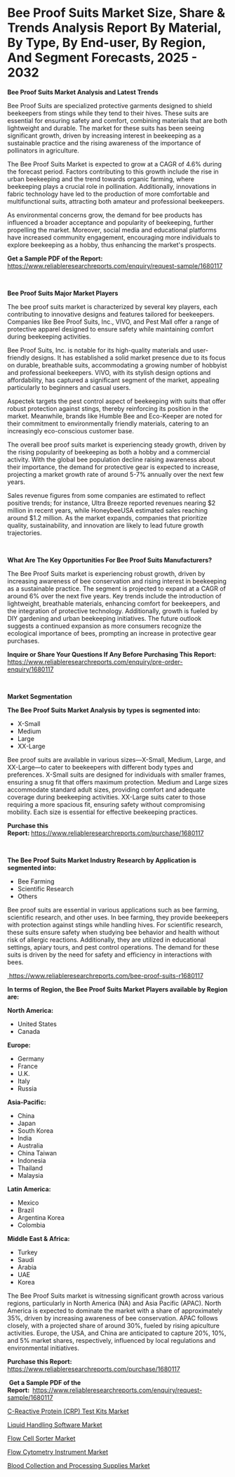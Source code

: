 <p><h1>Bee Proof Suits Market Size, Share & Trends Analysis Report By Material, By Type, By End-user, By Region, And Segment Forecasts, 2025 - 2032</h1></p><p><strong>Bee Proof Suits Market Analysis and Latest Trends</strong></p>
<p><p>Bee Proof Suits are specialized protective garments designed to shield beekeepers from stings while they tend to their hives. These suits are essential for ensuring safety and comfort, combining materials that are both lightweight and durable. The market for these suits has been seeing significant growth, driven by increasing interest in beekeeping as a sustainable practice and the rising awareness of the importance of pollinators in agriculture.</p><p>The Bee Proof Suits Market is expected to grow at a CAGR of 4.6% during the forecast period. Factors contributing to this growth include the rise in urban beekeeping and the trend towards organic farming, where beekeeping plays a crucial role in pollination. Additionally, innovations in fabric technology have led to the production of more comfortable and multifunctional suits, attracting both amateur and professional beekeepers.</p><p>As environmental concerns grow, the demand for bee products has influenced a broader acceptance and popularity of beekeeping, further propelling the market. Moreover, social media and educational platforms have increased community engagement, encouraging more individuals to explore beekeeping as a hobby, thus enhancing the market's prospects.</p></p>
<p><strong>Get a Sample PDF of the Report:&nbsp;</strong> <a href="https://www.reliableresearchreports.com/enquiry/request-sample/1680117?utm_campaign=116&utm_medium=2&utm_source=Github&utm_content=ia&utm_term=25032025&utm_id=bee-proof-suits">https://www.reliableresearchreports.com/enquiry/request-sample/1680117</a></p>
<p>&nbsp;</p>
<p><strong>Bee Proof Suits Major Market Players</strong></p>
<p><p>The bee proof suits market is characterized by several key players, each contributing to innovative designs and features tailored for beekeepers. Companies like Bee Proof Suits, Inc., VIVO, and Pest Mall offer a range of protective apparel designed to ensure safety while maintaining comfort during beekeeping activities.</p><p>Bee Proof Suits, Inc. is notable for its high-quality materials and user-friendly designs. It has established a solid market presence due to its focus on durable, breathable suits, accommodating a growing number of hobbyist and professional beekeepers. VIVO, with its stylish design options and affordability, has captured a significant segment of the market, appealing particularly to beginners and casual users.</p><p>Aspectek targets the pest control aspect of beekeeping with suits that offer robust protection against stings, thereby reinforcing its position in the market. Meanwhile, brands like Humble Bee and Eco-Keeper are noted for their commitment to environmentally friendly materials, catering to an increasingly eco-conscious customer base.</p><p>The overall bee proof suits market is experiencing steady growth, driven by the rising popularity of beekeeping as both a hobby and a commercial activity. With the global bee population decline raising awareness about their importance, the demand for protective gear is expected to increase, projecting a market growth rate of around 5-7% annually over the next few years.</p><p>Sales revenue figures from some companies are estimated to reflect positive trends; for instance, Ultra Breeze reported revenues nearing $2 million in recent years, while HoneybeeUSA estimated sales reaching around $1.2 million. As the market expands, companies that prioritize quality, sustainability, and innovation are likely to lead future growth trajectories.</p></p>
<p>&nbsp;</p>
<p><strong>What Are The Key Opportunities For Bee Proof Suits Manufacturers?</strong></p>
<p><p>The Bee Proof Suits market is experiencing robust growth, driven by increasing awareness of bee conservation and rising interest in beekeeping as a sustainable practice. The segment is projected to expand at a CAGR of around 6% over the next five years. Key trends include the introduction of lightweight, breathable materials, enhancing comfort for beekeepers, and the integration of protective technology. Additionally, growth is fueled by DIY gardening and urban beekeeping initiatives. The future outlook suggests a continued expansion as more consumers recognize the ecological importance of bees, prompting an increase in protective gear purchases.</p></p>
<p><strong>Inquire or Share Your Questions If Any Before Purchasing This Report:</strong> <a href="https://www.reliableresearchreports.com/enquiry/pre-order-enquiry/1680117?utm_campaign=116&utm_medium=2&utm_source=Github&utm_content=ia&utm_term=25032025&utm_id=bee-proof-suits">https://www.reliableresearchreports.com/enquiry/pre-order-enquiry/1680117</a></p>
<p>&nbsp;</p>
<p><strong>Market Segmentation</strong></p>
<p><strong>The Bee Proof Suits Market Analysis by types is segmented into:</strong></p>
<p><ul><li>X-Small</li><li>Medium</li><li>Large</li><li>XX-Large</li></ul></p>
<p><p>Bee proof suits are available in various sizes—X-Small, Medium, Large, and XX-Large—to cater to beekeepers with different body types and preferences. X-Small suits are designed for individuals with smaller frames, ensuring a snug fit that offers maximum protection. Medium and Large sizes accommodate standard adult sizes, providing comfort and adequate coverage during beekeeping activities. XX-Large suits cater to those requiring a more spacious fit, ensuring safety without compromising mobility. Each size is essential for effective beekeeping practices.</p></p>
<p><strong>Purchase this Report:&nbsp;</strong><a href="https://www.reliableresearchreports.com/purchase/1680117?utm_campaign=116&utm_medium=2&utm_source=Github&utm_content=ia&utm_term=25032025&utm_id=bee-proof-suits">https://www.reliableresearchreports.com/purchase/1680117</a></p>
<p>&nbsp;</p>
<p><strong>The Bee Proof Suits Market Industry Research by Application is segmented into:</strong></p>
<p><ul><li>Bee Farming</li><li>Scientific Research</li><li>Others</li></ul></p>
<p><p>Bee proof suits are essential in various applications such as bee farming, scientific research, and other uses. In bee farming, they provide beekeepers with protection against stings while handling hives. For scientific research, these suits ensure safety when studying bee behavior and health without risk of allergic reactions. Additionally, they are utilized in educational settings, apiary tours, and pest control operations. The demand for these suits is driven by the need for safety and efficiency in interactions with bees.</p></p>
<p><a href="https://www.reliableresearchreports.com/bee-proof-suits-r1680117?utm_campaign=116&utm_medium=2&utm_source=Github&utm_content=ia&utm_term=25032025&utm_id=bee-proof-suits">&nbsp;https://www.reliableresearchreports.com/bee-proof-suits-r1680117</a></p>
<p><strong>In terms of Region, the Bee Proof Suits Market Players available by Region are:</strong></p>
<p>
    <p> <strong> North America: </strong>
        <ul>
            <li>United States</li>
            <li>Canada</li>
        </ul>
        </p> 
    <p> <strong> Europe: </strong>
        <ul>
            <li>Germany</li>
            <li>France</li>
            <li>U.K.</li>
            <li>Italy</li>
            <li>Russia</li>
        </ul>
        </p> 
    <p> <strong> Asia-Pacific: </strong>
        <ul>
            <li>China</li>
            <li>Japan</li>
            <li>South Korea</li>
            <li>India</li>
            <li>Australia</li>
            <li>China Taiwan</li>
            <li>Indonesia</li>
            <li>Thailand</li>
            <li>Malaysia</li>
        </ul>
        </p> 
    <p> <strong> Latin America: </strong>
        <ul>
            <li>Mexico</li>
            <li>Brazil</li>
            <li>Argentina Korea</li>
            <li>Colombia</li>
        </ul>
        </p> 
    <p> <strong> Middle East & Africa: </strong>
        <ul>
            <li>Turkey</li>
            <li>Saudi</li>
            <li>Arabia</li>
            <li>UAE</li>
            <li>Korea</li>
        </ul>
    </p>
    </p>
<p><p>The Bee Proof Suits market is witnessing significant growth across various regions, particularly in North America (NA) and Asia Pacific (APAC). North America is expected to dominate the market with a share of approximately 35%, driven by increasing awareness of bee conservation. APAC follows closely, with a projected share of around 30%, fueled by rising apiculture activities. Europe, the USA, and China are anticipated to capture 20%, 10%, and 5% market shares, respectively, influenced by local regulations and environmental initiatives.</p></p>
<p><strong>Purchase this Report: </strong><a href="https://www.reliableresearchreports.com/purchase/1680117?utm_campaign=116&utm_medium=2&utm_source=Github&utm_content=ia&utm_term=25032025&utm_id=bee-proof-suits">https://www.reliableresearchreports.com/purchase/1680117</a></p>
<p>&nbsp;<strong>Get a Sample PDF of the Report:&nbsp;&nbsp;</strong><a href="https://www.reliableresearchreports.com/enquiry/request-sample/1680117?utm_campaign=116&utm_medium=2&utm_source=Github&utm_content=ia&utm_term=25032025&utm_id=bee-proof-suits">https://www.reliableresearchreports.com/enquiry/request-sample/1680117</a></p>
<p><strong></strong></p>
<p><p><a href="https://github.com/giulyankela/Market-Research-Report-List-1/blob/main/c-reactive-protein-crp-test-kits-market.md?utm_campaign=116&utm_medium=2&utm_source=Github&utm_content=ia&utm_term=25032025&utm_id=bee-proof-suits">C-Reactive Protein (CRP) Test Kits Market</a></p><p><a href="https://github.com/aaryaheron0c/Market-Research-Report-List-1/blob/main/liquid-handling-software-market.md?utm_campaign=116&utm_medium=2&utm_source=Github&utm_content=ia&utm_term=25032025&utm_id=bee-proof-suits">Liquid Handling Software Market</a></p><p><a href="https://github.com/nacarnzina/Market-Research-Report-List-1/blob/main/flow-cell-sorter-market.md?utm_campaign=116&utm_medium=2&utm_source=Github&utm_content=ia&utm_term=25032025&utm_id=bee-proof-suits">Flow Cell Sorter Market</a></p><p><a href="https://github.com/seyalshudae7/Market-Research-Report-List-1/blob/main/flow-cytometry-instrument-market.md?utm_campaign=116&utm_medium=2&utm_source=Github&utm_content=ia&utm_term=25032025&utm_id=bee-proof-suits">Flow Cytometry Instrument Market</a></p><p><a href="https://github.com/oliffzillamv/Market-Research-Report-List-1/blob/main/blood-collection-and-processing-supplies-market.md?utm_campaign=116&utm_medium=2&utm_source=Github&utm_content=ia&utm_term=25032025&utm_id=bee-proof-suits">Blood Collection and Processing Supplies Market</a></p></p>
